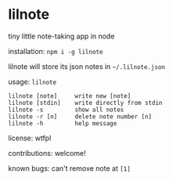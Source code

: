 # lilnote

tiny little note-taking app in node

installation: `npm i -g lilnote`

lilnote will store its json notes in `~/.lilnote.json`

usage: `lilnote`

```shell
lilnote [note]     write new [note]
lilnote [stdin]    write directly from stdin
lilnote -s         show all notes
lilnote -r [n]     delete note number [n]
lilnote -h         help message
```

license: wtfpl

contributions: welcome!

known bugs: can't remove note at `[1]`
